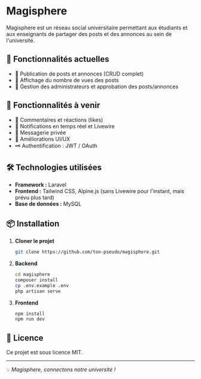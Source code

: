 # Magisphere

Magisphere est un réseau social universitaire permettant aux étudiants et aux enseignants de partager des posts et des annonces au sein de l'université.

## 🚀 Fonctionnalités actuelles

-   📌 Publication de posts et annonces (CRUD complet)
-   🔎 Affichage du nombre de vues des posts
-   👤 Gestion des administrateurs et approbation des posts/annonces

## 🔮 Fonctionnalités à venir

-   💬 Commentaires et réactions (likes)
-   📢 Notifications en temps réel et Livewire
-   📨 Messagerie privée
-   🎨 Améliorations UI/UX
-   🗝️ Authentification : JWT / OAuth

## 🛠️ Technologies utilisées

-   **Framework :** Laravel
-   **Frontend :** Tailwind CSS, Alpine.js (sans Livewire pour l'instant, mais prévu plus tard)
-   **Base de données :** MySQL

## 📦 Installation

1. **Cloner le projet**

    ```sh
    git clone https://github.com/ton-pseudo/magisphere.git
    ```

2. **Backend**

    ```sh
    cd magisphere
    composer install
    cp .env.example .env
    php artisan serve
    ```

3. **Frontend**
    ```sh
    npm install
    npm run dev
    ```

## 📜 Licence

Ce projet est sous licence MIT.

---

💡 _Magisphere, connectons notre université !_
